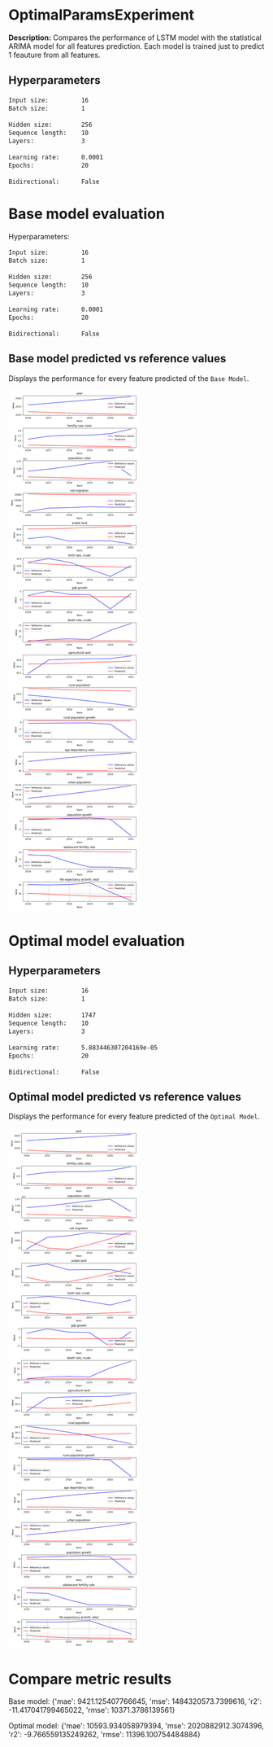 
# OptimalParamsExperiment

**Description:** Compares the performance of LSTM model with the statistical ARIMA model for all features prediction. Each model is trained just to predict 1 feauture from all features.

## Hyperparameters
```
Input size:         16
Batch size:         1

Hidden size:        256
Sequence length:    10
Layers:             3

Learning rate:      0.0001
Epochs:             20

Bidirectional:      False
```
# Base model evaluation
Hyperparameters:
```
Input size:         16
Batch size:         1

Hidden size:        256
Sequence length:    10
Layers:             3

Learning rate:      0.0001
Epochs:             20

Bidirectional:      False
```

## Base model predicted vs reference values
Displays the performance for every feature predicted of the `Base Model`.

![Base model predicted vs reference values](./plots/base_model_eval.png)

# Optimal model evaluation

## Hyperparameters
```
Input size:         16
Batch size:         1

Hidden size:        1747
Sequence length:    10
Layers:             3

Learning rate:      5.883446307204169e-05
Epochs:             20

Bidirectional:      False
```

## Optimal model predicted vs reference values
Displays the performance for every feature predicted of the `Optimal Model`.

![Optimal model predicted vs reference values](./plots/optimal_model_eval.png)

# Compare metric results

Base model:
{'mae': 9421.125407766645,
 'mse': 1484320573.7399616,
 'r2': -11.417041799465022,
 'rmse': 10371.3786139561}

Optimal model:
{'mae': 10593.934058979394,
 'mse': 2020882912.3074396,
 'r2': -9.766559135249262,
 'rmse': 11396.100754484884}

